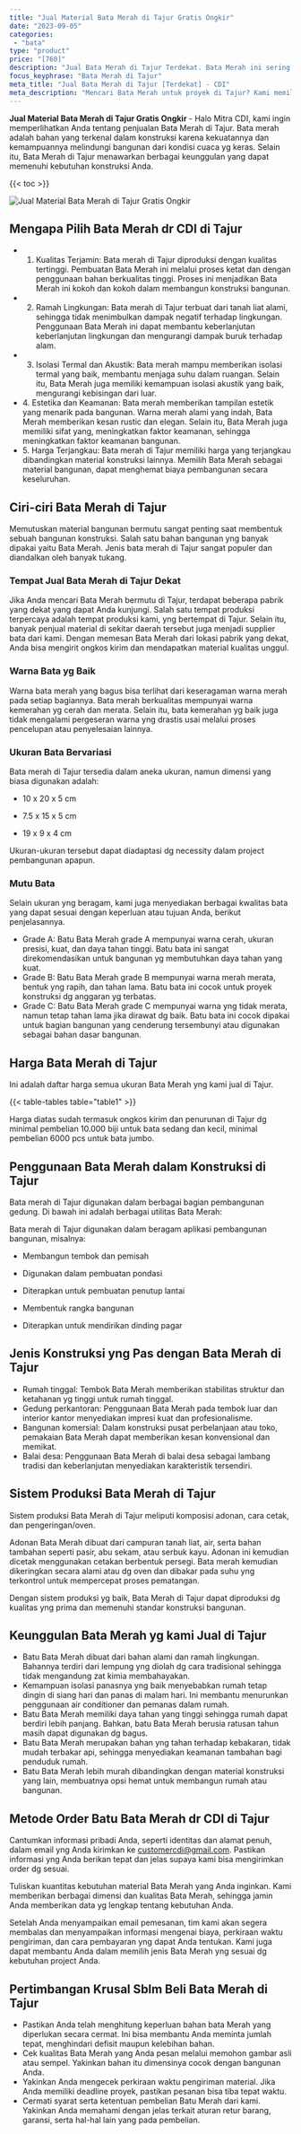 ```yaml
---
title: "Jual Material Bata Merah di Tajur Gratis Ongkir"
date: "2023-09-05"
categories:
 - "bata"
type: "product"
price: "[760]"
description: "Jual Bata Merah di Tajur Terdekat. Bata Merah ini sering digunakan dalam proyek pembangunan sebagai bahan bangunan yang kuat dan awet. Silakan hubungi kami untuk informasi lebih lanjut."
focus_keyphrase: "Bata Merah di Tajur"
meta_title: "Jual Bata Merah di Tajur [Terdekat] - CDI"
meta_description: "Mencari Bata Merah untuk proyek di Tajur? Kami memiliki Bata Merah berkualitas untuk material dinding. Raih penawaran terbaik sekarang."
---
```


**Jual Material Bata Merah di Tajur Gratis Ongkir** - Halo Mitra CDI, kami ingin memperlihatkan Anda tentang penjualan Bata Merah di Tajur. Bata merah adalah bahan yang terkenal dalam konstruksi karena kekuatannya dan kemampuannya melindungi bangunan dari kondisi cuaca yg keras. Selain itu, Bata Merah di Tajur menawarkan berbagai keunggulan yang dapat memenuhi kebutuhan konstruksi Anda.

{{< toc >}}

![Jual Material Bata Merah di Tajur Gratis Ongkir](/images/bata/bata-merah-32.jpg)

## Mengapa Pilih Bata Merah dr CDI di Tajur

*   1. Kualitas Terjamin: Bata merah di Tajur diproduksi dengan kualitas tertinggi. Pembuatan Bata Merah ini melalui proses ketat dan dengan penggunaan bahan berkualitas tinggi. Proses ini menjadikan Bata Merah ini kokoh dan kokoh dalam membangun konstruksi bangunan.
*   2. Ramah Lingkungan: Bata merah di Tajur terbuat dari tanah liat alami, sehingga tidak menimbulkan dampak negatif terhadap lingkungan. Penggunaan Bata Merah ini dapat membantu keberlanjutan keberlanjutan lingkungan dan mengurangi dampak buruk terhadap alam.
*   3. Isolasi Termal dan Akustik: Bata merah mampu memberikan isolasi termal yang baik, membantu menjaga suhu dalam ruangan. Selain itu, Bata Merah juga memiliki kemampuan isolasi akustik yang baik, mengurangi kebisingan dari luar.
*   4\. Estetika dan Keamanan: Bata merah memberikan tampilan estetik yang menarik pada bangunan. Warna merah alami yang indah, Bata Merah memberikan kesan rustic dan elegan. Selain itu, Bata Merah juga memiliki sifat yang, meningkatkan faktor keamanan, sehingga meningkatkan faktor keamanan bangunan.
*   5\. Harga Terjangkau: Bata merah di Tajur memiliki harga yang terjangkau dibandingkan material konstruksi lainnya. Memilih Bata Merah sebagai material bangunan, dapat menghemat biaya pembangunan secara keseluruhan.

## Ciri-ciri Bata Merah di Tajur

Memutuskan material bangunan bermutu sangat penting saat membentuk sebuah bangunan konstruksi. Salah satu bahan bangunan yng banyak dipakai yaitu Bata Merah. Jenis bata merah di Tajur sangat populer dan diandalkan oleh banyak tukang.

### Tempat Jual Bata Merah di Tajur Dekat

Jika Anda mencari Bata Merah bermutu di Tajur, terdapat beberapa pabrik yang dekat yang dapat Anda kunjungi. Salah satu tempat produksi terpercaya adalah tempat produksi kami, yng bertempat di Tajur. Selain itu, banyak penjual material di sekitar daerah tersebut juga menjadi supplier bata dari kami. Dengan memesan Bata Merah dari lokasi pabrik yang dekat, Anda bisa mengirit ongkos kirim dan mendapatkan material kualitas unggul.

### Warna Bata yg Baik

Warna bata merah yang bagus bisa terlihat dari keseragaman warna merah pada setiap bagiannya. Bata merah berkualitas mempunyai warna kemerahan yg cerah dan merata. Selain itu, bata kemerahan yg baik juga tidak mengalami pergeseran warna yng drastis usai melalui proses pencelupan atau penyelesaian lainnya.

### Ukuran Bata Bervariasi

Bata merah di Tajur tersedia dalam aneka ukuran, namun dimensi yang biasa digunakan adalah:

*   10 x 20 x 5 cm

*   7.5 x 15 x 5 cm

*   19 x 9 x 4 cm

Ukuran-ukuran tersebut dapat diadaptasi dg necessity dalam project pembangunan apapun.

### Mutu Bata

Selain ukuran yng beragam, kami juga menyediakan berbagai kwalitas bata yang dapat sesuai dengan keperluan atau tujuan Anda, berikut penjelasannya.
*   Grade A: Batu Bata Merah grade A mempunyai warna cerah, ukuran presisi, kuat, dan daya tahan tinggi. Batu bata ini sangat direkomendasikan untuk bangunan yg membutuhkan daya tahan yang kuat.
*   Grade B: Batu Bata Merah grade B mempunyai warna merah merata, bentuk yng rapih, dan tahan lama. Batu bata ini cocok untuk proyek konstruksi dg anggaran yg terbatas.
*   Grade C: Batu Bata Merah grade C mempunyai warna yng tidak merata, namun tetap tahan lama jika dirawat dg baik. Batu bata ini cocok dipakai untuk bagian bangunan yang cenderung tersembunyi atau digunakan sebagai bahan dasar bangunan.

## Harga Bata Merah di Tajur

Ini adalah daftar harga semua ukuran Bata Merah yng kami jual di Tajur.

{{< table-tables table="table1" >}}

Harga diatas sudah termasuk ongkos kirim dan penurunan di Tajur dg minimal pembelian 10.000 biji untuk bata sedang dan kecil, minimal pembelian 6000 pcs untuk bata jumbo.

## Penggunaan Bata Merah dalam Konstruksi di Tajur

Bata merah di Tajur digunakan dalam berbagai bagian pembangunan gedung. Di bawah ini adalah berbagai utilitas Bata Merah:

Bata merah di Tajur digunakan dalam beragam aplikasi pembangunan bangunan, misalnya:

*   Membangun tembok dan pemisah

*   Digunakan dalam pembuatan pondasi

*   Diterapkan untuk pembuatan penutup lantai

*   Membentuk rangka bangunan

*   Diterapkan untuk mendirikan dinding pagar

## Jenis Konstruksi yng Pas dengan Bata Merah di Tajur

*   Rumah tinggal: Tembok Bata Merah memberikan stabilitas struktur dan ketahanan yg tinggi untuk rumah tinggal.
*   Gedung perkantoran: Penggunaan Bata Merah pada tembok luar dan interior kantor menyediakan impresi kuat dan profesionalisme.
*   Bangunan komersial: Dalam konstruksi pusat perbelanjaan atau toko, pemakaian Bata Merah dapat memberikan kesan konvensional dan memikat.
*   Balai desa: Penggunaan Bata Merah di balai desa sebagai lambang tradisi dan keberlanjutan menyediakan karakteristik tersendiri.

## Sistem Produksi Bata Merah di Tajur

Sistem produksi Bata Merah di Tajur meliputi komposisi adonan, cara cetak, dan pengeringan/oven.

Adonan Bata Merah dibuat dari campuran tanah liat, air, serta bahan tambahan seperti pasir, abu sekam, atau serbuk kayu. Adonan ini kemudian dicetak menggunakan cetakan berbentuk persegi. Bata merah kemudian dikeringkan secara alami atau dg oven dan dibakar pada suhu yng terkontrol untuk mempercepat proses pematangan.

Dengan sistem produksi yg baik, Bata Merah di Tajur dapat diproduksi dg kualitas yng prima dan memenuhi standar konstruksi bangunan.

## Keunggulan Bata Merah yg kami Jual di Tajur

*   Batu Bata Merah dibuat dari bahan alami dan ramah lingkungan. Bahannya terdiri dari lempung yng diolah dg cara tradisional sehingga tidak mengandung zat kimia membahayakan.
*   Kemampuan isolasi panasnya yng baik menyebabkan rumah tetap dingin di siang hari dan panas di malam hari. Ini membantu menurunkan penggunaan air conditioner dan pemanas dalam rumah.
*   Batu Bata Merah memiliki daya tahan yang tinggi sehingga rumah dapat berdiri lebih panjang. Bahkan, batu Bata Merah berusia ratusan tahun masih dapat digunakan dg bagus.
*   Batu Bata Merah merupakan bahan yng tahan terhadap kebakaran, tidak mudah terbakar api, sehingga menyediakan keamanan tambahan bagi penduduk rumah.
*   Batu Bata Merah lebih murah dibandingkan dengan material konstruksi yang lain, membuatnya opsi hemat untuk membangun rumah atau bangunan.

## Metode Order Batu Bata Merah dr CDI di Tajur

Cantumkan informasi pribadi Anda, seperti identitas dan alamat penuh, dalam email yng Anda kirimkan ke customercdi@gmail.com. Pastikan informasi yng Anda berikan tepat dan jelas supaya kami bisa mengirimkan order dg sesuai.

Tuliskan kuantitas kebutuhan material Bata Merah yang Anda inginkan. Kami memberikan berbagai dimensi dan kualitas Bata Merah, sehingga jamin Anda memberikan data yg lengkap tentang kebutuhan Anda.

Setelah Anda menyampaikan email pemesanan, tim kami akan segera membalas dan menyampaikan informasi mengenai biaya, perkiraan waktu pengiriman, dan cara pembayaran yng dapat Anda tentukan. Kami juga dapat membantu Anda dalam memilih jenis Bata Merah yng sesuai dg kebutuhan project Anda.

## Pertimbangan Krusal Sblm Beli Bata Merah di Tajur

*   Pastikan Anda telah menghitung keperluan bahan bata Merah yang diperlukan secara cermat. Ini bisa membantu Anda meminta jumlah tepat, menghindari defisit maupun kelebihan bahan.
*   Cek kualitas Bata Merah yang Anda pesan melalui memohon gambar asli atau sempel. Yakinkan bahan itu dimensinya cocok dengan bangunan Anda.
*   Yakinkan Anda mengecek perkiraan waktu pengiriman material. Jika Anda memiliki deadline proyek, pastikan pesanan bisa tiba tepat waktu.
*   Cermati syarat serta ketentuan pembelian Batu Merah dari kami. Yakinkan Anda memahami dengan jelas terkait aturan retur barang, garansi, serta hal-hal lain yang pada pembelian.